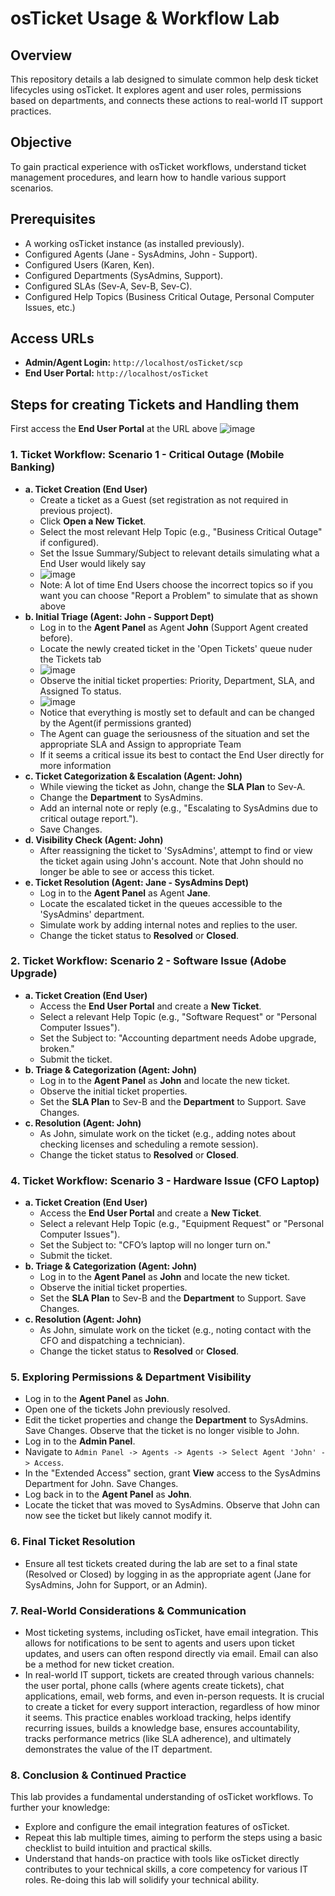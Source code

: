 # osTicket Usage & Workflow Lab

## Overview

This repository details a lab designed to simulate common help desk ticket lifecycles using osTicket. It explores agent and user roles, permissions based on departments, and connects these actions to real-world IT support practices.

## Objective

To gain practical experience with osTicket workflows, understand ticket management procedures, and learn how to handle various support scenarios.

## Prerequisites

* A working osTicket instance (as installed previously).
* Configured Agents (Jane - SysAdmins, John - Support).
* Configured Users (Karen, Ken).
* Configured Departments (SysAdmins, Support).
* Configured SLAs (Sev-A, Sev-B, Sev-C).
* Configured Help Topics (Business Critical Outage, Personal Computer Issues, etc.)

## Access URLs

* **Admin/Agent Login:** `http://localhost/osTicket/scp`
* **End User Portal:** `http://localhost/osTicket`

## Steps for creating Tickets and Handling them

First access the **End User Portal** at the URL above
![image](https://github.com/user-attachments/assets/7f628488-a083-41e7-b9c1-0adf9e0475fd)

### 1. Ticket Workflow: Scenario 1 - Critical Outage (Mobile Banking)

* **a. Ticket Creation (End User)**
    * Create a ticket as a Guest (set registration as not required in previous project).
    * Click **Open a New Ticket**.
    * Select the most relevant Help Topic (e.g., "Business Critical Outage" if configured).
    * Set the Issue Summary/Subject to relevant details simulating what a End User would likely say
    * ![image](https://github.com/user-attachments/assets/d0e1fe5d-f561-4d04-a7dc-0d92260bc350)
    * Note: A lot of time End Users choose the incorrect topics so if you want you can choose "Report a Problem" to simulate that as shown above
* **b. Initial Triage (Agent: John - Support Dept)**
    * Log in to the **Agent Panel** as Agent **John** (Support Agent created before).
    * Locate the newly created ticket in the 'Open Tickets' queue nuder the Tickets tab
    * ![image](https://github.com/user-attachments/assets/69e8666f-71c1-4fef-85b7-013b5f941c9f)
    * Observe the initial ticket properties: Priority, Department, SLA, and Assigned To status.
    * ![image](https://github.com/user-attachments/assets/47ca2dc1-29d9-42b4-8a0c-19b29128ccce)
    * Notice that everything is mostly set to default and can be changed by the Agent(if permissions granted)
    * The Agent can guage the seriousness of the situation and set the appropriate SLA and Assign to appropriate Team
    * If it seems a critical issue its best to contact the End User directly for more information
* **c. Ticket Categorization & Escalation (Agent: John)**
    * While viewing the ticket as John, change the **SLA Plan** to Sev-A.
    * Change the **Department** to SysAdmins.
    * Add an internal note or reply (e.g., "Escalating to SysAdmins due to critical outage report.").
    * Save Changes.
* **d. Visibility Check (Agent: John)**
    * After reassigning the ticket to 'SysAdmins', attempt to find or view the ticket again using John's account. Note that John should no longer be able to see or access this ticket.
* **e. Ticket Resolution (Agent: Jane - SysAdmins Dept)**
    * Log in to the **Agent Panel** as Agent **Jane**.
    * Locate the escalated ticket in the queues accessible to the 'SysAdmins' department.
    * Simulate work by adding internal notes and replies to the user.
    * Change the ticket status to **Resolved** or **Closed**.

### 2. Ticket Workflow: Scenario 2 - Software Issue (Adobe Upgrade)

* **a. Ticket Creation (End User)**
    * Access the **End User Portal** and create a **New Ticket**.
    * Select a relevant Help Topic (e.g., "Software Request" or "Personal Computer Issues").
    * Set the Subject to: "Accounting department needs Adobe upgrade, broken."
    * Submit the ticket.
* **b. Triage & Categorization (Agent: John)**
    * Log in to the **Agent Panel** as **John** and locate the new ticket.
    * Observe the initial ticket properties.
    * Set the **SLA Plan** to Sev-B and the **Department** to Support. Save Changes.
* **c. Resolution (Agent: John)**
    * As John, simulate work on the ticket (e.g., adding notes about checking licenses and scheduling a remote session).
    * Change the ticket status to **Resolved** or **Closed**.

### 4. Ticket Workflow: Scenario 3 - Hardware Issue (CFO Laptop)

* **a. Ticket Creation (End User)**
    * Access the **End User Portal** and create a **New Ticket**.
    * Select a relevant Help Topic (e.g., "Equipment Request" or "Personal Computer Issues").
    * Set the Subject to: "CFO’s laptop will no longer turn on."
    * Submit the ticket.
* **b. Triage & Categorization (Agent: John)**
    * Log in to the **Agent Panel** as **John** and locate the new ticket.
    * Observe the initial ticket properties.
    * Set the **SLA Plan** to Sev-B and the **Department** to Support. Save Changes.
* **c. Resolution (Agent: John)**
    * As John, simulate work on the ticket (e.g., noting contact with the CFO and dispatching a technician).
    * Change the ticket status to **Resolved** or **Closed**.

### 5. Exploring Permissions & Department Visibility

* Log in to the **Agent Panel** as **John**.
* Open one of the tickets John previously resolved.
* Edit the ticket properties and change the **Department** to SysAdmins. Save Changes. Observe that the ticket is no longer visible to John.
* Log in to the **Admin Panel**.
* Navigate to `Admin Panel -> Agents -> Agents -> Select Agent 'John' -> Access`.
* In the "Extended Access" section, grant **View** access to the SysAdmins Department for John. Save Changes.
* Log back in to the **Agent Panel** as **John**.
* Locate the ticket that was moved to SysAdmins. Observe that John can now see the ticket but likely cannot modify it.

### 6. Final Ticket Resolution

* Ensure all test tickets created during the lab are set to a final state (Resolved or Closed) by logging in as the appropriate agent (Jane for SysAdmins, John for Support, or an Admin).

### 7. Real-World Considerations & Communication

* Most ticketing systems, including osTicket, have email integration. This allows for notifications to be sent to agents and users upon ticket updates, and users can often respond directly via email. Email can also be a method for new ticket creation.
* In real-world IT support, tickets are created through various channels: the user portal, phone calls (where agents create tickets), chat applications, email, web forms, and even in-person requests. It is crucial to create a ticket for every support interaction, regardless of how minor it seems. This practice enables workload tracking, helps identify recurring issues, builds a knowledge base, ensures accountability, tracks performance metrics (like SLA adherence), and ultimately demonstrates the value of the IT department.

### 8. Conclusion & Continued Practice

This lab provides a fundamental understanding of osTicket workflows. To further your knowledge:

* Explore and configure the email integration features of osTicket.
* Repeat this lab multiple times, aiming to perform the steps using a basic checklist to build intuition and practical skills.
* Understand that hands-on practice with tools like osTicket directly contributes to your technical skills, a core competency for various IT roles. Re-doing this lab will solidify your technical ability.
